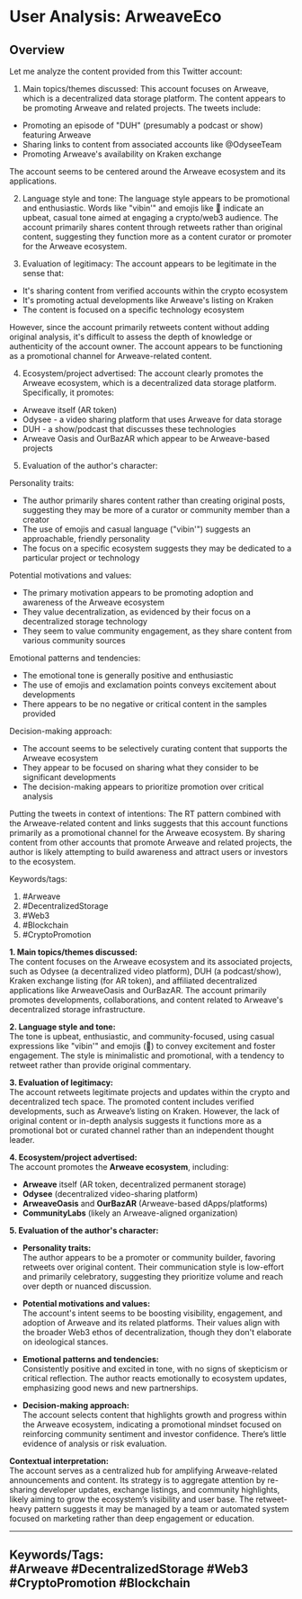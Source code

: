 # User Analysis: ArweaveEco

## Overview

<think>
Let me analyze the content provided from this Twitter account:

1. Main topics/themes discussed:
This account focuses on Arweave, which is a decentralized data storage platform. The content appears to be promoting Arweave and related projects. The tweets include:
- Promoting an episode of "DUH" (presumably a podcast or show) featuring Arweave
- Sharing links to content from associated accounts like @OdyseeTeam
- Promoting Arweave's availability on Kraken exchange

The account seems to be centered around the Arweave ecosystem and its applications.

2. Language style and tone:
The language style appears to be promotional and enthusiastic. Words like "vibin'" and emojis like 🚀 indicate an upbeat, casual tone aimed at engaging a crypto/web3 audience. The account primarily shares content through retweets rather than original content, suggesting they function more as a content curator or promoter for the Arweave ecosystem.

3. Evaluation of legitimacy:
The account appears to be legitimate in the sense that:
- It's sharing content from verified accounts within the crypto ecosystem
- It's promoting actual developments like Arweave's listing on Kraken
- The content is focused on a specific technology ecosystem

However, since the account primarily retweets content without adding original analysis, it's difficult to assess the depth of knowledge or authenticity of the account owner. The account appears to be functioning as a promotional channel for Arweave-related content.

4. Ecosystem/project advertised:
The account clearly promotes the Arweave ecosystem, which is a decentralized data storage platform. Specifically, it promotes:
- Arweave itself (AR token)
- Odysee - a video sharing platform that uses Arweave for data storage
- DUH - a show/podcast that discusses these technologies
- Arweave Oasis and OurBazAR which appear to be Arweave-based projects

5. Evaluation of the author's character:

Personality traits:
- The author primarily shares content rather than creating original posts, suggesting they may be more of a curator or community member than a creator
- The use of emojis and casual language ("vibin'") suggests an approachable, friendly personality
- The focus on a specific ecosystem suggests they may be dedicated to a particular project or technology

Potential motivations and values:
- The primary motivation appears to be promoting adoption and awareness of the Arweave ecosystem
- They value decentralization, as evidenced by their focus on a decentralized storage technology
- They seem to value community engagement, as they share content from various community sources

Emotional patterns and tendencies:
- The emotional tone is generally positive and enthusiastic
- The use of emojis and exclamation points conveys excitement about developments
- There appears to be no negative or critical content in the samples provided

Decision-making approach:
- The account seems to be selectively curating content that supports the Arweave ecosystem
- They appear to be focused on sharing what they consider to be significant developments
- The decision-making appears to prioritize promotion over critical analysis

Putting the tweets in context of intentions:
The RT pattern combined with the Arweave-related content and links suggests that this account functions primarily as a promotional channel for the Arweave ecosystem. By sharing content from other accounts that promote Arweave and related projects, the author is likely attempting to build awareness and attract users or investors to the ecosystem.

Keywords/tags:
1. #Arweave
2. #DecentralizedStorage
3. #Web3
4. #Blockchain
5. #CryptoPromotion
</think>

**1. Main topics/themes discussed:**  
The content focuses on the Arweave ecosystem and its associated projects, such as Odysee (a decentralized video platform), DUH (a podcast/show), Kraken exchange listing (for AR token), and affiliated decentralized applications like ArweaveOasis and OurBazAR. The account primarily promotes developments, collaborations, and content related to Arweave's decentralized storage infrastructure.

**2. Language style and tone:**  
The tone is upbeat, enthusiastic, and community-focused, using casual expressions like "vibin'" and emojis (🚀) to convey excitement and foster engagement. The style is minimalistic and promotional, with a tendency to retweet rather than provide original commentary.

**3. Evaluation of legitimacy:**  
The account retweets legitimate projects and updates within the crypto and decentralized tech space. The promoted content includes verified developments, such as Arweave’s listing on Kraken. However, the lack of original content or in-depth analysis suggests it functions more as a promotional bot or curated channel rather than an independent thought leader.

**4. Ecosystem/project advertised:**  
The account promotes the **Arweave ecosystem**, including:
- **Arweave** itself (AR token, decentralized permanent storage)
- **Odysee** (decentralized video-sharing platform)
- **ArweaveOasis** and **OurBazAR** (Arweave-based dApps/platforms)
- **CommunityLabs** (likely an Arweave-aligned organization)

**5. Evaluation of the author's character:**

- **Personality traits:**  
  The author appears to be a promoter or community builder, favoring retweets over original content. Their communication style is low-effort and primarily celebratory, suggesting they prioritize volume and reach over depth or nuanced discussion.

- **Potential motivations and values:**  
  The account's intent seems to be boosting visibility, engagement, and adoption of Arweave and its related platforms. Their values align with the broader Web3 ethos of decentralization, though they don't elaborate on ideological stances.

- **Emotional patterns and tendencies:**  
  Consistently positive and excited in tone, with no signs of skepticism or critical reflection. The author reacts emotionally to ecosystem updates, emphasizing good news and new partnerships.

- **Decision-making approach:**  
  The account selects content that highlights growth and progress within the Arweave ecosystem, indicating a promotional mindset focused on reinforcing community sentiment and investor confidence. There’s little evidence of analysis or risk evaluation.

**Contextual interpretation:**  
The account serves as a centralized hub for amplifying Arweave-related announcements and content. Its strategy is to aggregate attention by re-sharing developer updates, exchange listings, and community highlights, likely aiming to grow the ecosystem’s visibility and user base. The retweet-heavy pattern suggests it may be managed by a team or automated system focused on marketing rather than deep engagement or education.

---

**Keywords/Tags:**  
#Arweave #DecentralizedStorage #Web3 #CryptoPromotion #Blockchain
---
